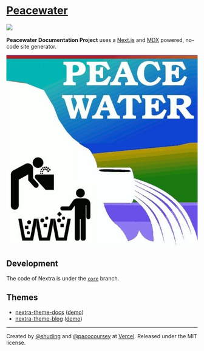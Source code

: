 # [Peacewater](https://peacewaterdocs.vercel.app)


[![](https://vercel.com/button)](https://vercel.com/import/git?s=https%3A%2F%2Fgithub.com%2Fbiomassives%2Fpeacewater-documentationa&c=1)



**Peacewater Documentation Project** uses a [Next.js](https://nextjs.org) and [MDX](https://mdxjs.com) powered, no-code site generator.

![](/public/140073105_102291501861994_7622484217930198046_n.jpg)

## Development

The code of Nextra is under the [`core`](https://github.com/shuding/nextra/tree/core) branch.

## Themes

- [nextra-theme-docs](https://github.com/vercel/swr-site) ([demo](https://swr.vercel.app))
- [nextra-theme-blog](https://github.com/shuding/site) ([demo](https://shud.in))

---

Created by [@shuding](https://github.com/shuding) and [@pacocoursey](https://github.com/pacocoursey) at [Vercel](https://vercel.com). Released under the MIT license.
